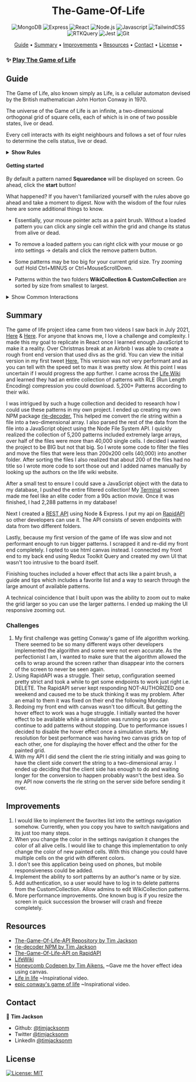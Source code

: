 <h1 align="center">The-Game-Of-Life</h1>

<div align="center">

![MongoDB](https://img.shields.io/badge/-MongoDB-000?&logo=MongoDB&style=for-the-badge)
![Express](https://img.shields.io/badge/-Express-000?&logo=Express&style=for-the-badge)
![React](https://img.shields.io/badge/-React-000?&logo=React&style=for-the-badge)
![Node.js](https://img.shields.io/badge/-Node.js-000?&logo=node.js&style=for-the-badge)
![Javascript](https://img.shields.io/badge/-JavaScript-000?&logo=javascript&style=for-the-badge)
![TailwindCSS](https://img.shields.io/badge/-TailwindCSS-000?&logo=tailwindcss&style=for-the-badge)
![RTKQuery](https://img.shields.io/badge/-RTKQuery-000?&logo=Redux&style=for-the-badge)
![Jest](https://img.shields.io/badge/-Jest-000?&logo=jest&style=for-the-badge)
![Git](https://img.shields.io/badge/-Git-000?&logo=git&style=for-the-badge)

</div>

<p align="center">
  <a href="#guide">Guide</a> •
  <a href="#summary">Summary</a> •
  <a href="#improvements">Improvements</a> •
  <a href="#resources">Resources</a> •
  <a href="#contact">Contact</a> •
  <a href="#license">License</a> •
</p>

### ✨ [Play The Game of Life](https://play-life.netlify.app/)

## Guide

<p>The Game of Life, also known simply as Life, is a cellular automaton devised by the British mathematician John Horton Conway in 1970.</p>
<p>The universe of the Game of Life is an infinite, a two-dimensional orthogonal grid of square cells, each of which is in one of two possible states, live or dead.</p>
<p>Every cell interacts with its eight neighbours and follows a set of four rules to determine the cells status, live or dead.</p>

<details>
    <summary><strong>Show Rules</strong></summary>
<ol>
    <li>
    <p>Any live cell with fewer than two live neighbours dies, as if by underpopulation.</p>
    <image src="/src/assets/examplegif1.gif">
    </li>
    <li>
    <p>Any live cell with two or three live neighbours lives on to the next generation.</p>
    <image src="/src/assets/examplegif2.gif">
    </li>
    <li>
    <p>Any live cell with more than three live neighbours dies, as if by overpopulation.</p>
    <image src="/src/assets/examplegif3.gif">
    </li>
    <li>
    <p>Any dead cell with exactly three live neighbours becomes a live cell, as if by reproduction.</p>
    <image src="/src/assets/examplegif4.gif">
    </li>
</ol>
</details>

#### Getting started

<p>By default a pattern named <strong>Squaredance</strong> will be displayed on screen. Go ahead, click the <strong>start</strong> button!</p>
<p>What happened? If you haven't familiarized yourself with the rules above go ahead and take a moment to digest. Now with the wisdom of the four rules here are some additional things to know.</p>

- <p>Essentially, your mouse pointer acts as a paint brush. Without a loaded pattern you can click any single cell within the grid and change its status from alive or dead.</p>
- <p>To remove a loaded pattern you can right click with your mouse or go into settings -> details and click the remove pattern button.</p>
- <p>Some patterns may be too big for your current grid size. Try zooming out! Hold Ctrl+MINUS or Ctrl+MouseScrollDown.</p>
- <p>Patterns within the two folders <strong>WikiCollection & CustomCollection</strong> are sorted by size from smallest to largest.</p>

<details>
<summary>Show Common Interactions</summary>

---

<p>Fill Grid Randomly And Reset Grid</p>
<image src="/src/assets/">

---

<p>Load A Pattern</p>
<image src="/src/assets/">

---

<p>Save A Pattern</p>
<image src="/src/assets/">

---

<p>Delete A Pattern</p>
<image src="/src/assets/">

---

<p>Search A Pattern</p>
<image src="/src/assets/">

---

<p>Combine Multiple Patterns</p>
<image src="/src/assets/">

---

<p>Adjust Speed And Color</p>
<image src="/src/assets/">

---

<p>Use A Favorite Pattern</p>
<image src="/src/assets/">
</details>

## Summary

<p>The game of life project idea came from two videos I saw back in July 2021, <a href="https://www.youtube.com/watch?v=xP5-iIeKXE8">Here</a> & <a href="https://www.youtube.com/watch?v=C2vgICfQawE">Here</a>. For anyone that knows me, I love a challenge and complexity. I made this my goal to replicate in React once I learned enough JavaScript to make it a reality. Over Christmas break at an Airbnb I was able to create a rough front end version that used divs as the grid. You can view the initial version in my first tweet <a href="https://twitter.com/timjacksonm/status/1477358126517129216?s=20&t=Kcd0aGp8mYR2XxYXRO9jyg">Here.</a> This version was not very performant and as you can tell with the speed set to max it was pretty slow. At this point I was uncertain if I would progress the app further. I came across the <a href="https://conwaylife.com/wiki/Main_Page">Life Wiki</a> and learned they had an entire collection of patterns with RLE (Run Length Encoding) compression you could download. 5,200+ Patterns according to their wiki.</p>
<p>I was intrigued by such a huge collection and decided to research how I could use these patterns in my own project. I ended up creating my own NPM package <a href="https://www.npmjs.com/package/rle-decoder">rle-decoder.</a> This helped me convert the rle string within a file into a two-dimensional array. I also parsed the rest of the data from the file into a JavaScript object using the Node File System API. I quickly realized the collection of 5,200 patterns included extremely large arrays, over half of the files were more than 40,000 single cells. I decided I wanted the project to be BIG but not that big. So I wrote some code to filter the files and move the files that were less than 200x200 cells (40,000) into another folder. After sorting the files I also realized that about 200 of the files had no title so I wrote more code to sort those out and I added names manually by looking up the authors on the life wiki website.</p>
<p>After a small test to ensure I could save a JavaScript object with the data to my database, I pushed the entire filtered collection! My <a href="https://twitter.com/timjacksonm/status/1481135061101694979?s=20&t=Kcd0aGp8mYR2XxYXRO9jyg">Terminal</a> screen made me feel like an elite coder from a 90s action movie. Once it was finished, I had 2,288 patterns in my database!</p>
<p>Next I created a <a href="https://github.com/timjacksonm/The-Game-Of-Life-API">REST API</a> using Node & Express. I put my api on <a href="https://rapidapi.com/timjacksonm-1jw8F2hFW3d/api/the-game-of-life">RapidAPI</a> so other developers can use it. The API consists of seven endpoints with data from two different folders.</p>
<p>Lastly, because my first version of the game of life was slow and not performant enough to run bigger patterns. I scrapped it and re-did my front end completely. I opted to use html canvas instead. I connected my front end to my back end using Redux Toolkit Query and created my own UI that wasn't too intrusive to the board itself.</p>
<p>Finishing touches included a hover effect that acts like a paint brush, a guide and tips which includes a favorite list and a way to search through the large amount of available patterns.</p>
<p>A technical coincidence that I built upon was the ability to zoom out to make the grid larger so you can use the larger patterns. I ended up making the UI responsive zooming out.</p>

### Challenges

<ol>
<li>My first challenge was getting Conway's game of life algorithm working. There seemed to be so many different ways other developers implemented the algorithm and some were not even accurate. As the perfectionist I am, I wanted to make sure that the algorithm allowed the cells to wrap around the screen rather than disappear into the corners of the screen to never be seen again.</li>
<li>Using RapidAPI was a struggle. Their setup, configuration seemed pretty strict and took a while to get some endpoints to work just right i.e. DELETE. The RapidAPI server kept responding NOT-AUTHORIZED one weekend and caused me to be stuck thinking it was my problem. After an email to them it was fixed on their end the following Monday.</li>
<li>Redoing my front end with canvas wasn't too difficult. But getting the hover effect to work was a huge struggle. I initially wanted the hover effect to be available while a simulation was running so you can continue to add patterns without stopping. Due to performance issues I decided to disable the hover effect once a simulation starts. My resolution for best performance was having two canvas grids on top of each other, one for displaying the hover effect and the other for the painted grid.</li>
<li>With my API I did send the client the rle string initially and was going to have the client side convert the string to a two-dimensional array. I ended up deciding that the client side has enough to do and waiting longer for the conversion to happen probably wasn't the best idea. So my API now converts the rle string on the server side before sending it over.</li>
</ol>

## Improvements

<ol>
<li>I would like to implement the favorites list into the settings navigation somehow. Currently, when you copy you have to switch navigations and its just too many steps.</li>
<li>When you change the color in the settings navigation it changes the color of all alive cells. I would like to change this implementation to only change the color of new painted cells. With this change you could have multiple cells on the grid with different colors.</li>
<li>I don't see this application being used on phones, but mobile responsiveness could be added.</li>
<li>Implement the ability to sort patterns by an author's name or by size.</li>
<li>Add authentication, so a user would have to log in to delete patterns from the CustomCollection. Allow admins to edit WikiCollection patterns.</li>
<li>More performance improvements. One known bug is if you resize the screen in quick succession the browser will crash and freeze completely.</li>
</ol>

## Resources

<ul>
<li>
<a href="https://github.com/timjacksonm/The-Game-Of-Life-API">The-Game-Of-Life-API Repository by Tim Jackson</a>
</li>
<li>
<a href="https://github.com/timjacksonm/rle-decoder">rle-decoder NPM by Tim Jackson</a>
</li>
<li>
<a href="https://rapidapi.com/timjacksonm-1jw8F2hFW3d/api/the-game-of-life">The-Game-Of-Life-API on RapidAPI</a>
</li>
<li>
<a href="https://conwaylife.com/wiki/Main_Page">LifeWiki</a>
</li>
<li>
<a href="https://codepen.io/timaikens/pen/ojqPmd?editors=0110">Honeycomb Codepen by Tim Aikens.</a> ~Gave me the hover effect idea using canvas.
</li>
<li>
<a href="https://www.youtube.com/watch?v=xP5-iIeKXE8">Life in life</a> ~Inspirational video.
</li>
<li>
<a href="https://www.youtube.com/watch?v=C2vgICfQawE">epic conway's game of life</a> ~Inspirational video.
</li>
</ul>

## Contact

👤 **Tim Jackson**

- Github: [@timjacksonm](https://github.com/timjacksonm)
- Twitter [@timjacksonm](https://twitter.com/timjacksonm)
- LinkedIn [@timjacksonm](https://linkedin.com/in/timjacksonm)

## License

<p>
  <a href="https://choosealicense.com/licenses/mit/">
    <img alt="License: MIT" src="https://img.shields.io/badge/License-MIT-yellow.svg">
</p>
